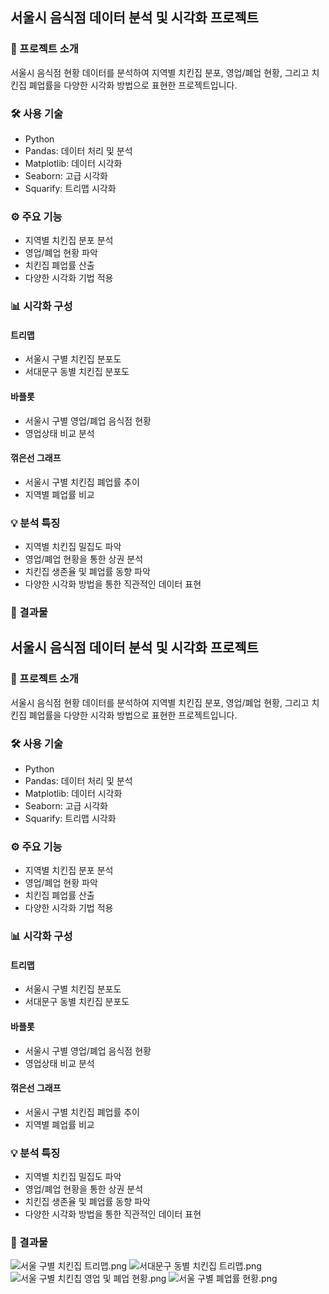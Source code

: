 ## 서울시 음식점 데이터 분석 및 시각화 프로젝트

### 📝 프로젝트 소개

서울시 음식점 현황 데이터를 분석하여 지역별 치킨집 분포, 영업/폐업 현황, 그리고 치킨집 폐업률을 다양한 시각화 방법으로 표현한 프로젝트입니다.

### 🛠 사용 기술

- Python
- Pandas: 데이터 처리 및 분석
- Matplotlib: 데이터 시각화
- Seaborn: 고급 시각화
- Squarify: 트리맵 시각화

### ⚙ 주요 기능

- 지역별 치킨집 분포 분석
- 영업/폐업 현황 파악
- 치킨집 폐업률 산출
- 다양한 시각화 기법 적용

### 📊 시각화 구성

#### 트리맵

- 서울시 구별 치킨집 분포도
- 서대문구 동별 치킨집 분포도

#### 바플롯

- 서울시 구별 영업/폐업 음식점 현황
- 영업상태 비교 분석

#### 꺾은선 그래프

- 서울시 구별 치킨집 폐업률 추이
- 지역별 폐업률 비교

### 💡 분석 특징

- 지역별 치킨집 밀집도 파악
- 영업/폐업 현황을 통한 상권 분석
- 치킨집 생존율 및 폐업률 동향 파악
- 다양한 시각화 방법을 통한 직관적인 데이터 표현

### 📸 결과물

## 서울시 음식점 데이터 분석 및 시각화 프로젝트

### 📝 프로젝트 소개

서울시 음식점 현황 데이터를 분석하여 지역별 치킨집 분포, 영업/폐업 현황, 그리고 치킨집 폐업률을 다양한 시각화 방법으로 표현한 프로젝트입니다.

### 🛠 사용 기술

- Python
- Pandas: 데이터 처리 및 분석
- Matplotlib: 데이터 시각화
- Seaborn: 고급 시각화
- Squarify: 트리맵 시각화

### ⚙ 주요 기능

- 지역별 치킨집 분포 분석
- 영업/폐업 현황 파악
- 치킨집 폐업률 산출
- 다양한 시각화 기법 적용

### 📊 시각화 구성

#### 트리맵

- 서울시 구별 치킨집 분포도
- 서대문구 동별 치킨집 분포도

#### 바플롯

- 서울시 구별 영업/폐업 음식점 현황
- 영업상태 비교 분석

#### 꺾은선 그래프

- 서울시 구별 치킨집 폐업률 추이
- 지역별 폐업률 비교

### 💡 분석 특징

- 지역별 치킨집 밀집도 파악
- 영업/폐업 현황을 통한 상권 분석
- 치킨집 생존율 및 폐업률 동향 파악
- 다양한 시각화 방법을 통한 직관적인 데이터 표현

### 📸 결과물

![서울 구별 치킨집 트리맵.png](<attachment:서울 구별 치킨집 트리맵.png>)
![서대문구 동별 치킨집 트리맵.png](<attachment:서대문구 동별 치킨집 트리맵.png>)
![서울 구별 치킨칩 영업 및 폐업 현황.png](<attachment:서울 구별 치킨칩 영업 및 폐업 현황.png>)
![서울 구별 폐업률 현황.png](<attachment:서울 구별 폐업률 현황.png>)
